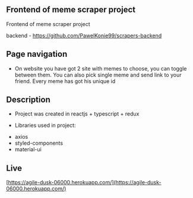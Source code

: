 ## Frontend of meme scraper project

Frontend of meme scraper project

backend - https://github.com/PawelKonie99/scrapers-backend

## Page navigation

- On website you have got 2 site with memes to choose, you can toggle between them. You can also pick single meme and send link to your friend.
  Every meme has got his unique id

## Description

- Project was created in reactjs + typescript + redux

- Libraries used in project:
* axios
* styled-components
* material-ui

## Live

[https://agile-dusk-06000.herokuapp.com/](https://agile-dusk-06000.herokuapp.com/)
